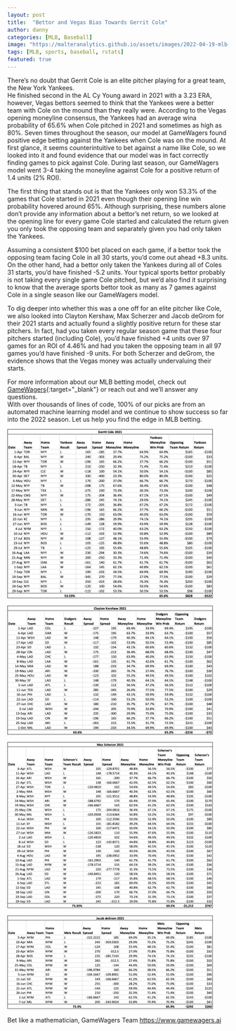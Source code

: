 ```yaml
---
layout: post
title:  "Bettor and Vegas Bias Towards Gerrit Cole"
author: danny
categories: [MLB, Baseball]
image: "https://malteranalytics.github.io/assets/images/2022-04-19-mlb-vegas-pitcher-bias/gerrit_cole.png"
tags: [MLB, sports, baseball, rstats]
featured: true
---
```




There’s no doubt that Gerrit Cole is an elite pitcher playing for a great team, the New York Yankees.  
He finished second in the AL Cy Young award in 2021 with a 3.23 ERA, however, Vegas bettors seemed to think that the Yankees were a better team with Cole on the mound than they really were.  According to the Vegas opening moneyline consensus, the Yankees had an average wina probability of 65.6% when Cole pitched in 2021 and sometimes as high as 80%.  Seven times throughout the season, our model at GameWagers found positive edge betting against the Yankees when Cole was on the mound.  At first glance, it seems counterintuitive to bet against a name like Cole, so we looked into it and found evidence that our model was in fact correctly finding games to pick against Cole. During last season, our GameWagers model went 3-4 taking the moneyline against Cole for a positive return of 1.4 units (2% ROI).

The first thing that stands out is that the Yankees only won 53.3% of the games that Cole started in 2021 even though their opening line win probability hovered around 65%. Although surprising, these numbers alone don’t provide any information about a bettor’s net return, so we looked at the opening line for every game Cole started and calculated the return given you only took the opposing team and separately given you had only taken the Yankees.  

Assuming a consistent $100 bet placed on each game, if a bettor took the opposing team facing Cole in all 30 starts, you’d come out ahead +8.3 units.  On the other hand, had a bettor only taken the Yankees during all of Coles 31 starts, you’d have 
finished -5.2 units.  Your typical sports bettor probably is not taking every single game Cole pitched, but we’d also find it surprising to know that the average sports bettor took as many as 7 games against Cole in a single season like our GameWagers model.

To dig deeper into whether this was a one off for an elite pitcher like Cole, we also looked into Clayton Kershaw, Max Scherzer and Jacob deGrom for their 2021 starts and actually found a slightly positive return for these star pitchers.  In fact, had you taken every regular season game that these four pitchers started (including Cole), you’d have finished +4 units over 97 games for an ROI of 4.46% and had you taken the opposing team in all 97 games you’d have finished -9 units. For both Scherzer and deGrom, the evidence shows that the Vegas money was actually undervaluing their starts.

For more information about our MLB betting model, check out [GameWagers](https://www.gamewagers.ai/){:target="_blank"} or reach out and we’ll answer any questions.  
With over thousands of lines of code, 100% of our picks are from an automated machine learning model and we continue to show success so far into the 2022 season.  Let us help you find the edge in MLB betting.



![Image of Gerrit Cole Stats](/assets/images/2022-04-19-mlb-vegas-pitcher-bias/cole.png) 

![Image of Clayton Kershaw Stats](/assets/images/2022-04-19-mlb-vegas-pitcher-bias/kershaw.png) 

![Image of Max Scherzer Stats](/assets/images/2022-04-19-mlb-vegas-pitcher-bias/scherzer.png) 

![Image of Jacob deGrom Stats](/assets/images/2022-04-19-mlb-vegas-pitcher-bias/degrom.png) 



Bet like a mathematician,
GameWagers Team
https://www.gamewagers.ai